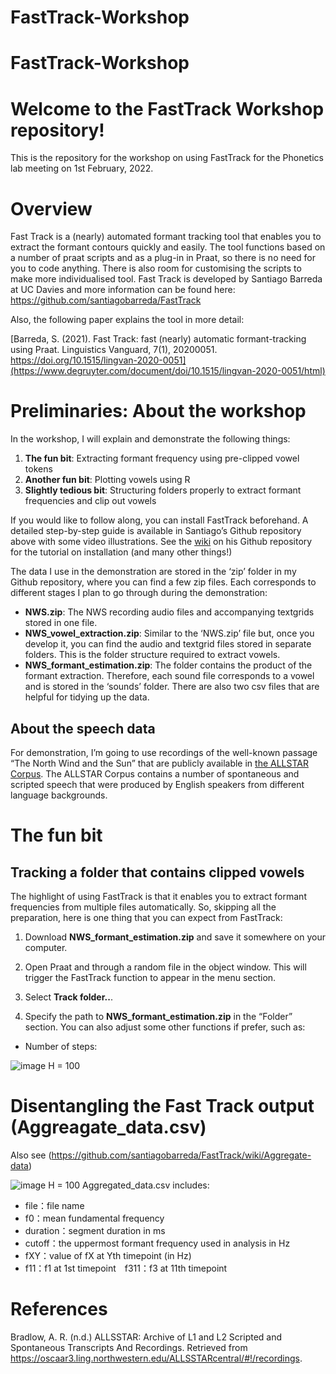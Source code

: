 
<!-- README.md is generated from README.Rmd. Please edit that file -->

# FastTrack-Workshop

<!-- badges: start -->
<!-- badges: end -->
<!-- README.md is generated from README.Rmd. Please edit that file -->

# FastTrack-Workshop

<!-- badges: start -->
<!-- badges: end -->

# Welcome to the FastTrack Workshop repository!

This is the repository for the workshop on using FastTrack for the
Phonetics lab meeting on 1st February, 2022.

# Overview

Fast Track is a (nearly) automated formant tracking tool that enables
you to extract the formant contours quickly and easily. The tool
functions based on a number of praat scripts and as a plug-in in Praat,
so there is no need for you to code anything. There is also room for
customising the scripts to make more individualised tool. Fast Track is
developed by Santiago Barreda at UC Davies and more information can be
found here: <https://github.com/santiagobarreda/FastTrack>

Also, the following paper explains the tool in more detail:

[Barreda, S. (2021). Fast Track: fast (nearly) automatic
formant-tracking using Praat. Linguistics Vanguard, 7(1), 20200051.
https://doi.org/10.1515/lingvan-2020-0051](https://www.degruyter.com/document/doi/10.1515/lingvan-2020-0051/html)

# Preliminaries: About the workshop

In the workshop, I will explain and demonstrate the following things:

1.  **The fun bit**: Extracting formant frequency using pre-clipped
    vowel tokens
2.  **Another fun bit**: Plotting vowels using R
3.  **Slightly tedious bit**: Structuring folders properly to extract
    formant frequencies and clip out vowels

If you would like to follow along, you can install FastTrack beforehand.
A detailed step-by-step guide is available in Santiago’s Github
repository above with some video illustrations. See the
[wiki](https://github.com/santiagobarreda/FastTrack/wiki) on his Github
repository for the tutorial on installation (and many other things!)

The data I use in the demonstration are stored in the ‘zip’ folder in my
Github repository, where you can find a few zip files. Each corresponds
to different stages I plan to go through during the demonstration:

-   **NWS.zip**: The NWS recording audio files and accompanying
    textgrids stored in one file.
-   **NWS\_vowel\_extraction.zip**: Similar to the ‘NWS.zip’ file but,
    once you develop it, you can find the audio and textgrid files
    stored in separate folders. This is the folder structure required to
    extract vowels.
-   **NWS\_formant\_estimation.zip**: The folder contains the product of
    the formant extraction. Therefore, each sound file corresponds to a
    vowel and is stored in the ‘sounds’ folder. There are also two csv
    files that are helpful for tidying up the data.

<!--
Time permitting, I will also try to show:

5.  **Tidying the Fast Track Output in R** - how do we tidy up the Fast
    Track output into a clean data using tidyverse?
6.  **Visualisation in R** - This is the most exciting phase!
7.  **Some tips for optimal formant analysis (e.g. adjusting formant
    thresholds, analysing liquids)**

## What will not be covered

For reasons of time and my lack of knowledge, the following will not be
covered:

1.  Segmenting audio files into phonemes using [Montreal Forced
    Aligner](https://montreal-forced-aligner.readthedocs.io/en/latest/) -
    You need audio files and acoomanying Praat TextGrids that contain a
    tier with phonemically segmented intervals and I find it useful to
    use Montreal Forced Aligner (MFA) to prepare the files. However,
    explaining how to use MFA is well beyond the scope of the workshop.
    Eleanor Chodroff recently held a workshop on using MFA at Rutgers
    University and the video can be found
    [here](https://www.youtube.com/watch?v=Zhj-ccMDj_w&t=531s). She also
    develops [a comprehensive user manual for
    MFA](https://eleanorchodroff.com/tutorial/montreal-forced-aligner-v2.html).

3.  Computations behind the operations - I tried to understand it but
    there is still a long way to grasp it fully.

--->

## About the speech data

For demonstration, I’m going to use recordings of the well-known passage
“The North Wind and the Sun” that are publicly available in [the ALLSTAR
Corpus](https://groups.linguistics.northwestern.edu/speech_comm_group/allsstar2/#!/).
The ALLSTAR Corpus contains a number of spontaneous and scripted speech
that were produced by English speakers from different language
backgrounds.

# The fun bit

## Tracking a folder that contains clipped vowels

The highlight of using FastTrack is that it enables you to extract
formant frequencies from multiple files automatically. So, skipping all
the preparation, here is one thing that you can expect from FastTrack:

1.  Download **NWS\_formant\_estimation.zip** and save it somewhere on
    your computer.

2.  Open Praat and through a random file in the object window. This will
    trigger the FastTrack function to appear in the menu section.

3.  Select **Track folder..**.

4.  Specify the path to **NWS\_formant\_estimation.zip** in the “Folder”
    section. You can also adjust some other functions if prefer, such
    as:

-   Number of steps:

![image H =
100](https://github.com/TakayukiNagamine/FastTrack-Workshop/blob/baefed6e4a16e2d3b4d24cc280743bee8c3f4dfe/images/trackfolder01.png)

# Disentangling the Fast Track output (Aggreagate\_data.csv)

Also see
(<https://github.com/santiagobarreda/FastTrack/wiki/Aggregate-data>)

![image H =
100](https://user-images.githubusercontent.com/73927499/148821906-c487863c-d16a-498d-9277-fff0cb729208.png)
Aggregated\_data.csv includes:

-   file：file name
-   f0：mean fundamental frequency
-   duration：segment duration in ms
-   cutoff：the uppermost formant frequency used in analysis in Hz
-   fXY：value of fX at Yth timepoint (in Hz)
-   f11：f1 at 1st timepoint　f311：f3 at 11th timepoint

# References

Bradlow, A. R. (n.d.) ALLSSTAR: Archive of L1 and L2 Scripted and
Spontaneous Transcripts And Recordings. Retrieved from
<https://oscaar3.ling.northwestern.edu/ALLSSTARcentral/#!/recordings>.
